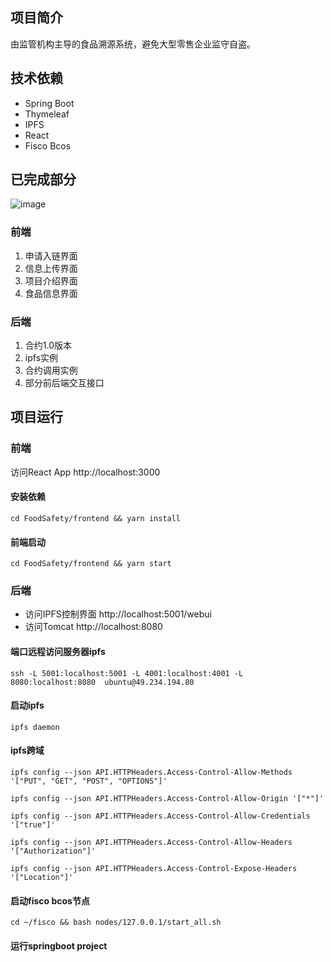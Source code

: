 ## 项目简介

由监管机构主导的食品溯源系统，避免大型零售企业监守自盗。

## 技术依赖

- Spring Boot
- Thymeleaf
- IPFS
- React
- Fisco Bcos

## 已完成部分

![image](https://github.com/RookieLinLucy666/Food_Safety/raw/master/image.png)

### 前端

1. 申请入链界面
2. 信息上传界面
3. 项目介绍界面
4. 食品信息界面

### 后端
1. 合约1.0版本
2. ipfs实例
3. 合约调用实例
4. 部分前后端交互接口

## 项目运行

### 前端

访问React App http://localhost:3000

#### 安装依赖
`cd FoodSafety/frontend && yarn install`

#### 前端启动
`cd FoodSafety/frontend && yarn start`

### 后端

- 访问IPFS控制界面 http://localhost:5001/webui
- 访问Tomcat http://localhost:8080

#### 端口远程访问服务器ipfs
 `ssh -L 5001:localhost:5001 -L 4001:localhost:4001 -L 8080:localhost:8080  ubuntu@49.234.194.80`

#### 启动ipfs
 `ipfs daemon`

#### ipfs跨域

`ipfs config --json API.HTTPHeaders.Access-Control-Allow-Methods '["PUT", "GET", "POST", "OPTIONS"]'`

`ipfs config --json API.HTTPHeaders.Access-Control-Allow-Origin '["*"]'`

`ipfs config --json API.HTTPHeaders.Access-Control-Allow-Credentials '["true"]'`

`ipfs config --json API.HTTPHeaders.Access-Control-Allow-Headers '["Authorization"]'`

`ipfs config --json API.HTTPHeaders.Access-Control-Expose-Headers '["Location"]'`

#### 启动fisco bcos节点
`cd ~/fisco && bash nodes/127.0.0.1/start_all.sh`

#### 运行springboot project

